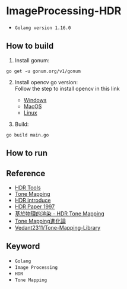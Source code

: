 # ImageProcessing-HDR
* `Golang version 1.16.0`

## How to build
1. Install gonum:
```commandline
go get -u gonum.org/v1/gonum
```
2. Install opencv go version: \
   Follow the step to install opencv in this link
   * [Windows](https://gocv.io/getting-started/windows/)
   * [MacOS](https://gocv.io/getting-started/macos/)
   * [Linux](https://gocv.io/getting-started/linux/)
    
3. Build:
```commandline
go build main.go
```

## How to run

## Reference
* [HDR Tools](https://ttic.uchicago.edu/~cotter/projects/hdr_tools/)
* [Tone Mapping](https://www.phototalks.idv.tw/academic/?p=861)
* [HDR introduce](https://www.phototalks.idv.tw/academic/?p=636)
* [HDR Paper 1997](http://www.pauldebevec.com/Research/HDR/)
* [基於物理的渲染 - HDR Tone Mapping](https://zhuanlan.zhihu.com/p/26254959)
* [Tone Mapping進化論](https://zhuanlan.zhihu.com/p/21983679)
* [Vedant2311/Tone-Mapping-Library](https://github.com/Vedant2311/Tone-Mapping-Library)

## Keyword
* `Golang`
* `Image Processing`
* `HDR`
* `Tone Mapping`
